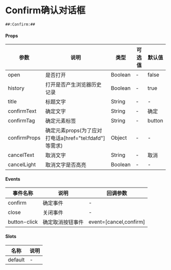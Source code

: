 # Confirm确认对话框

```
##:Confirm:##
```

#### Props
| 参数      | 说明    | 类型      | 可选值       | 默认值   |
|---------- |-------- |---------- |------------- |--------- |
| open     | 是否打开   | Boolean  |   -       |    false    |
| history     | 打开是否产生浏览器历史记录   | Boolean  |   -       |    true    |
| title     | 标题文字   | String  |   -       |    -    |
| confirmText     | 确定文字   | String  |   -       |    确定    |
| confirmTag     | 确定元素标签   | String  |   -       |    button    |
| confirmProps     | 确定元素props(为了应对打电话a[href="tel:fdafd"]等需求)   | Object  |   -       |    -    |
| cancelText     | 取消文字   | String  |   -       |    取消    |
| cancelLight     | 取消文字是否高亮   | Boolean  |   -       |    -    |


#### Events
| 事件名称 | 说明 | 回调参数 |
|---------|--------|---------|
| confirm | 确定事件 | - |
| close | 关闭事件 | - |
| button-click | 确定取消按钮事件 | event=[cancel,confirm] |

#### Slots
| 名称 | 说明 | 
|---------|--------|
| default | - |